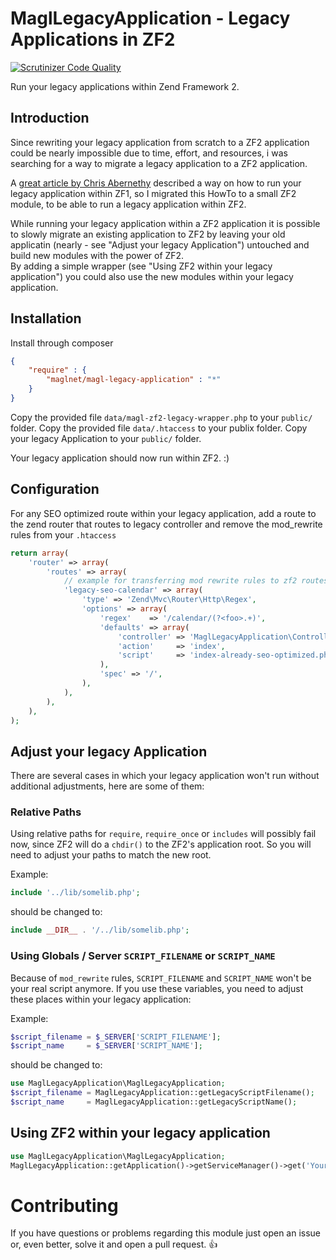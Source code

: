 # MaglLegacyApplication - Legacy Applications in ZF2

[![Scrutinizer Code Quality](https://scrutinizer-ci.com/g/maglnet/MaglLegacyApplication/badges/quality-score.png?b=master)](https://scrutinizer-ci.com/g/maglnet/MaglLegacyApplication/?branch=master)

Run your legacy applications within Zend Framework 2.

## Introduction
Since rewriting your legacy application from scratch to a ZF2 application could be nearly impossible
due to time, effort, and resources, i was searching for a way to migrate a legacy application to a ZF2 application.

A [great article by Chris Abernethy][1] described a way on how to run your legacy application within ZF1, so
I migrated this HowTo to a small ZF2 module, to be able to run a legacy application within ZF2.

While running your legacy application within a ZF2 application it is possible to slowly migrate an existing application
to ZF2 by leaving your old applicatin (nearly - see "Adjust your legacy Application") untouched and build new modules
with the power of ZF2.  
By adding a simple wrapper (see "Using ZF2 within your legacy application") you could also use the new modules
within your legacy application. 


## Installation
Install through composer
```json
{
    "require" : {
        "maglnet/magl-legacy-application" : "*"
    }
}
```

Copy the provided file `data/magl-zf2-legacy-wrapper.php` to your `public/` folder.
Copy the provided file `data/.htaccess` to your publix folder.
Copy your legacy Application to your `public/` folder.

Your legacy application should now run within ZF2. :)


## Configuration
For any SEO optimized route within your legacy application, add a route to the zend router that
routes to legacy controller and remove the mod_rewrite rules from your `.htaccess`
```php
return array(
    'router' => array(
        'routes' => array(
            // example for transferring mod rewrite rules to zf2 routes
            'legacy-seo-calendar' => array(
                'type' => 'Zend\Mvc\Router\Http\Regex',
                'options' => array(
                    'regex'    => '/calendar/(?<foo>.+)',
                    'defaults' => array(
                        'controller' => 'MaglLegacyApplication\Controller\Legacy',
                        'action'     => 'index',
                        'script'     => 'index-already-seo-optimized.php',
                    ),
                    'spec' => '/',
                ),
            ),
        ),
    ),
);
```

## Adjust your legacy Application
There are several cases in which your legacy application won't run without additional adjustments, here are some of them:

### Relative Paths
Using relative paths for `require`, `require_once` or `includes` will possibly fail now, since ZF2 will do a `chdir()`
to the ZF2's application root. So you will need to adjust your paths to match the new root.

Example:

```php
include '../lib/somelib.php';
```

should be changed to:

```php
include __DIR__ . '/../lib/somelib.php';
```

### Using Globals / Server `SCRIPT_FILENAME` or `SCRIPT_NAME`
Because of `mod_rewrite` rules, `SCRIPT_FILENAME` and `SCRIPT_NAME` won't be your real script anymore. 
If you use these variables, you need to adjust these places within your legacy application:

Example:

```php
$script_filename = $_SERVER['SCRIPT_FILENAME'];
$script_name     = $_SERVER['SCRIPT_NAME'];
```

should be changed to:

```php
use MaglLegacyApplication\MaglLegacyApplication;
$script_filename = MaglLegacyApplication::getLegacyScriptFilename();
$script_name     = MaglLegacyApplication::getLegacyScriptName();

```

## Using ZF2 within your legacy application
```php
use MaglLegacyApplication\MaglLegacyApplication;
MaglLegacyApplication::getApplication()->getServiceManager()->get('YourService');
```

# Contributing
If you have questions or problems regarding this module just open an issue or, even better,
solve it and open a pull request. :+1:

[1]: http://www.chrisabernethy.com/zend-framework-legacy-scripts/